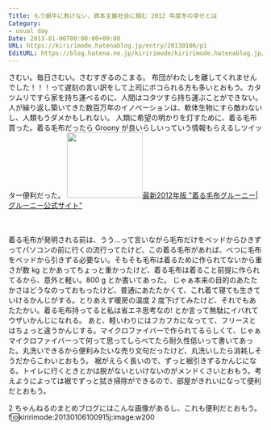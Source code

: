 ```yaml
---
Title: もう蝸牛に負けない、資本主義社会に掴む 2012 年度冬の幸せとは
Category:
- usual day
Date: 2013-01-06T00:00:00+09:00
URL: https://kiririmode.hatenablog.jp/entry/20130106/p1
EditURL: https://blog.hatena.ne.jp/kiririmode/kiririmode.hatenablog.jp/atom/entry/8454420450078210011
---
```



さむい。毎日さむい。さむすぎるのこまる。
布団がわたしを離してくれませんでした！！！って遅刻の言い訳をして上司にボコられる方も多いとおもう。カタツムリですら家を持ち運べるのに、人間はコタツすら持ち運ぶことができない。人が繰り返し築いてきた数百万年のイノベーションは、軟体生物にすら敵わないし、人類もうダメかもしれない。
人類に希望の明かりを灯すために、着る毛布買った。着る毛布だったら Groony が良いらしいっていう情報もらえるしツイッター便利だった。
<a href="http://groony.net/" target="_blank"><img class="alignleft" aligh="left" border="0" src="http://capture.heartrails.com/150x130/shadow?http://groony.net/" alt="" width="150" height="130" /></a><a style="color:#0070CS;" href="http://groony.net/" target="_blank">最新2012年版 "着る毛布グルーニー|グルーニー公式サイト"</a><a href="http://b.hatena.ne.jp/entry/http://groony.net/" target="_blank"><img border="0" src="http://b.hatena.ne.jp/entry/image/http://groony.net/" alt="" /></a><br><br style="clear:both;" /><br>

着る毛布が発明される前は、うう…って言いながら毛布だけをベッドからひきずってパソコンの前に行くの流行ってたけど、この着る毛布があれば、べつに毛布をベッドから引きずる必要ない。そもそも毛布は着るために作られてないから重さが数 kg とかあってちょっと重かったけど、着る毛布は着ること前提に作られてるから、意外と軽い。800 g とか書いてあった。
じゃぁ本来の目的のあたたかさはどうなのっておもったけど、普通にあたたかくて、これ着て寝ても生きていけるかんじがする。とりあえず暖房の温度 2 度下げてみたけど、それでもあたたかい。着る毛布持ってると私は省エネ思考なの! とか言って無駄にイバれてウザいかんじになれる。
あと、軽いわりにはフカフカになってて、フリースとはちょっと違うかんじする。マイクロファイバーで作られてるらしくて、じゃぁマイクロファイバーって何って思ってしらべてたら耐久性低いって書いてあった。丸洗いできるから便利みたいな売り文句だったけど、丸洗いしたら消耗しそうだからこわいとおもう。
裾がえらく長いので、ずっと裾引きずるかんじになる。トイレに行くときとかは脱がないといけないのがメンドくさいとおもう。考えようによっては裾でずっと拭き掃除ができるので、部屋がきれいになって便利だとおもう。

2 ちゃんねるのまとめブログにはこんな画像があるし、これも便利だとおもう。
f:id:kiririmode:20130106100915j:image:w200
